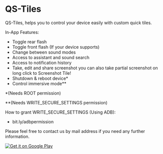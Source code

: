 # QS-Tiles
QS-Tiles, helps you to control your device easily with custom quick tiles.


In-App Features:

- Toggle rear flash
- Toggle front flash (If your device supports)
- Change between sound modes
- Access to assistant and sound search
- Access to notification history
- Take, edit and share screenshot
you can also take partial screenshot on long click to Screenshot Tile!
- Shutdown & reboot device*
- Control immersive mode**


*(Needs ROOT permission)


**(Needs WRITE_SECURE_SETTINGS permission)


How to grant WRITE_SECURE_SETTINGS (Using ADB):
- bit.ly/adbpermission




Please feel free to contact us by mail address if you need any further information.





<a href='https://play.google.com/store/apps/details?id=diorid.tiles&pcampaignid=MKT-Other-global-all-co-prtnr-py-PartBadge-Mar2515-1'><img alt='Get it on Google Play' src='https://play.google.com/intl/en_us/badges/images/generic/en_badge_web_generic.png'/></a>
